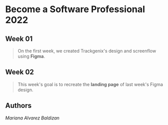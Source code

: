 
# Become a Software Professional 2022

## Week 01

>On the first week, we created Trackgenix's design and screenflow using __Figma__.

## Week 02

>This week's goal is to recreate the __landing page__ of last week's Figma design.

## Authors

*Mariana Alvarez Baldizan*
